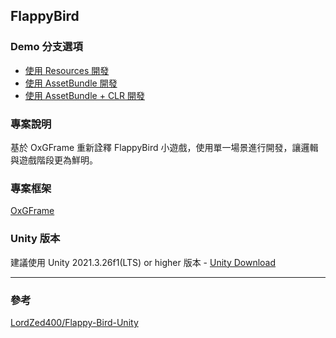 ## FlappyBird

### Demo 分支選項
- [使用 Resources 開發](https://github.com/michael811125/FlappyBird_OxGFrame/tree/resources)
- [使用 AssetBundle 開發 ](https://github.com/michael811125/FlappyBird_OxGFrame/tree/assetbundle)
- [使用 AssetBundle + CLR 開發](https://github.com/michael811125/FlappyBird_OxGFrame/tree/assetbundle_clr)

### 專案說明

基於 OxGFrame 重新詮釋 FlappyBird 小遊戲，使用單一場景進行開發，讓邏輯與遊戲階段更為鮮明。

### 專案框架

[OxGFrame](https://github.com/michael811125/OxGFrame)

### Unity 版本

建議使用 Unity 2021.3.26f1(LTS) or higher 版本 - [Unity Download](https://unity3d.com/get-unity/download/archive)

---

### 參考

[LordZed400/Flappy-Bird-Unity](https://github.com/LordZed400/Flappy-Bird-Unity)
